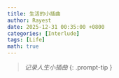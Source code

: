 ```yaml
---
title: 生活的小插曲
author: Rayest
date: 2025-12-31 00:35:00 +0800
categories: [Interlude]
tags: [Life]
math: true
---
```


> *记录人生小插曲*
{: .prompt-tip }
